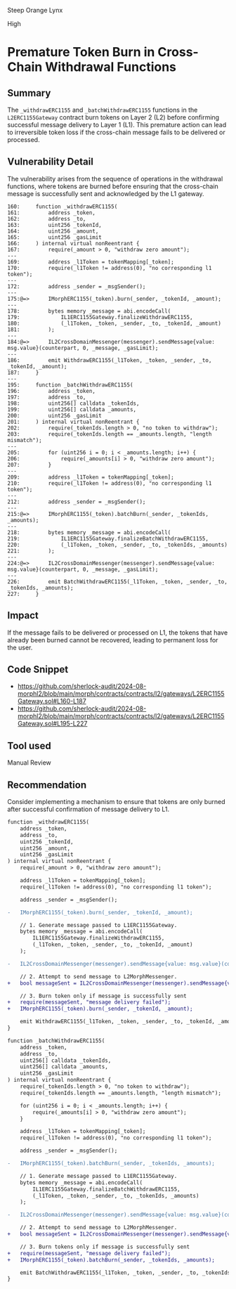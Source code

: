 Steep Orange Lynx

High

# Premature Token Burn in Cross-Chain Withdrawal Functions

## Summary
The `_withdrawERC1155` and `_batchWithdrawERC1155` functions in the `L2ERC1155Gateway` contract burn tokens on Layer 2 (L2) before confirming successful message delivery to Layer 1 (L1). This premature action can lead to irreversible token loss if the cross-chain message fails to be delivered or processed.

## Vulnerability Detail
The vulnerability arises from the sequence of operations in the withdrawal functions, where tokens are burned before ensuring that the cross-chain message is successfully sent and acknowledged by the L1 gateway.
```solidity
160:     function _withdrawERC1155(
161:         address _token,
162:         address _to,
163:         uint256 _tokenId,
164:         uint256 _amount,
165:         uint256 _gasLimit
166:     ) internal virtual nonReentrant {
167:         require(_amount > 0, "withdraw zero amount");
---
169:         address _l1Token = tokenMapping[_token];
170:         require(_l1Token != address(0), "no corresponding l1 token");
---
172:         address _sender = _msgSender();
---
175:@=>      IMorphERC1155(_token).burn(_sender, _tokenId, _amount);
---
178:         bytes memory _message = abi.encodeCall(
179:             IL1ERC1155Gateway.finalizeWithdrawERC1155,
180:             (_l1Token, _token, _sender, _to, _tokenId, _amount)
181:         );
---
184:@=>      IL2CrossDomainMessenger(messenger).sendMessage{value: msg.value}(counterpart, 0, _message, _gasLimit);
---
186:         emit WithdrawERC1155(_l1Token, _token, _sender, _to, _tokenId, _amount);
187:     }
---
195:     function _batchWithdrawERC1155(
196:         address _token,
197:         address _to,
198:         uint256[] calldata _tokenIds,
199:         uint256[] calldata _amounts,
200:         uint256 _gasLimit
201:     ) internal virtual nonReentrant {
202:         require(_tokenIds.length > 0, "no token to withdraw");
203:         require(_tokenIds.length == _amounts.length, "length mismatch");
---
205:         for (uint256 i = 0; i < _amounts.length; i++) {
206:             require(_amounts[i] > 0, "withdraw zero amount");
207:         }
---
209:         address _l1Token = tokenMapping[_token];
210:         require(_l1Token != address(0), "no corresponding l1 token");
---
212:         address _sender = _msgSender();
---
215:@=>      IMorphERC1155(_token).batchBurn(_sender, _tokenIds, _amounts);
---
218:         bytes memory _message = abi.encodeCall(
219:             IL1ERC1155Gateway.finalizeBatchWithdrawERC1155,
220:             (_l1Token, _token, _sender, _to, _tokenIds, _amounts)
221:         );
---
224:@=>      IL2CrossDomainMessenger(messenger).sendMessage{value: msg.value}(counterpart, 0, _message, _gasLimit);
---
226:         emit BatchWithdrawERC1155(_l1Token, _token, _sender, _to, _tokenIds, _amounts);
227:     }
```

## Impact
If the message fails to be delivered or processed on L1, the tokens that have already been burned cannot be recovered, leading to permanent loss for the user.

## Code Snippet
- https://github.com/sherlock-audit/2024-08-morphl2/blob/main/morph/contracts/contracts/l2/gateways/L2ERC1155Gateway.sol#L160-L187
- https://github.com/sherlock-audit/2024-08-morphl2/blob/main/morph/contracts/contracts/l2/gateways/L2ERC1155Gateway.sol#L195-L227

## Tool used

Manual Review

## Recommendation
Consider implementing a mechanism to ensure that tokens are only burned after successful confirmation of message delivery to L1.
```diff
function _withdrawERC1155(
    address _token,
    address _to,
    uint256 _tokenId,
    uint256 _amount,
    uint256 _gasLimit
) internal virtual nonReentrant {
    require(_amount > 0, "withdraw zero amount");

    address _l1Token = tokenMapping[_token];
    require(_l1Token != address(0), "no corresponding l1 token");

    address _sender = _msgSender();

-   IMorphERC1155(_token).burn(_sender, _tokenId, _amount);

    // 1. Generate message passed to L1ERC1155Gateway.
    bytes memory _message = abi.encodeCall(
        IL1ERC1155Gateway.finalizeWithdrawERC1155,
        (_l1Token, _token, _sender, _to, _tokenId, _amount)
    );

-   IL2CrossDomainMessenger(messenger).sendMessage{value: msg.value}(counterpart, 0, _message, _gasLimit);

    // 2. Attempt to send message to L2MorphMessenger.
+   bool messageSent = IL2CrossDomainMessenger(messenger).sendMessage{value: msg.value}(counterpart, 0, _message, _gasLimit);

    // 3. Burn token only if message is successfully sent
+   require(messageSent, "message delivery failed");
+   IMorphERC1155(_token).burn(_sender, _tokenId, _amount);

    emit WithdrawERC1155(_l1Token, _token, _sender, _to, _tokenId, _amount);
}

function _batchWithdrawERC1155(
    address _token,
    address _to,
    uint256[] calldata _tokenIds,
    uint256[] calldata _amounts,
    uint256 _gasLimit
) internal virtual nonReentrant {
    require(_tokenIds.length > 0, "no token to withdraw");
    require(_tokenIds.length == _amounts.length, "length mismatch");

    for (uint256 i = 0; i < _amounts.length; i++) {
        require(_amounts[i] > 0, "withdraw zero amount");
    }

    address _l1Token = tokenMapping[_token];
    require(_l1Token != address(0), "no corresponding l1 token");

    address _sender = _msgSender();

-   IMorphERC1155(_token).batchBurn(_sender, _tokenIds, _amounts);

    // 1. Generate message passed to L1ERC1155Gateway.
    bytes memory _message = abi.encodeCall(
        IL1ERC1155Gateway.finalizeBatchWithdrawERC1155,
        (_l1Token, _token, _sender, _to, _tokenIds, _amounts)
    );

-   IL2CrossDomainMessenger(messenger).sendMessage{value: msg.value}(counterpart, 0, _message, _gasLimit);

    // 2. Attempt to send message to L2MorphMessenger.
+   bool messageSent = IL2CrossDomainMessenger(messenger).sendMessage{value: msg.value}(counterpart, 0, _message, _gasLimit);

    // 3. Burn tokens only if message is successfully sent
+   require(messageSent, "message delivery failed");
+   IMorphERC1155(_token).batchBurn(_sender, _tokenIds, _amounts);

    emit BatchWithdrawERC1155(_l1Token, _token, _sender, _to, _tokenIds, _amounts);
}
```